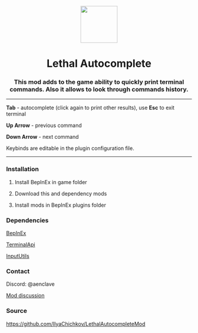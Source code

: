 <p align="center">
  <img height="100" src="../media/images/icon.png" />
</p>

<div align="center">
  <h1>Lethal Autocomplete</h1>
  <h3>This mod adds to the game ability to quickly print terminal commands. Also it allows to look through commands history.</h3>
</div>

---

**Tab** - autocomplete (click again to print other results), use **Esc** to exit terminal

**Up Arrow** - previous command

**Down Arrow** - next command

Keybinds are editable in the plugin configuration file.

---

### Installation

1) Install BepInEx in game folder

2) Download this and dependency mods

3) Install mods in BepInEx plugins folder

### Dependencies

[BepInEx](https://thunderstore.io/c/lethal-company/p/BepInEx/BepInExPack/)

[TerminalApi](https://thunderstore.io/c/lethal-company/p/NotAtomicBomb/TerminalApi/)

[InputUtils](https://thunderstore.io/c/lethal-company/p/Rune580/LethalCompany_InputUtils/)

### Contact

Discord: @aenclave

[Mod discussion](https://discord.com/channels/1169792572382773318/1190188482581246062)

### Source

https://github.com/IlyaChichkov/LethalAutocompleteMod
